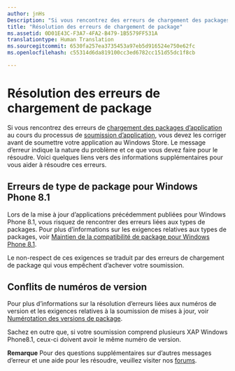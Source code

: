 ```yaml
---
author: jnHs
Description: "Si vous rencontrez des erreurs de chargement des packages d’application au cours du processus de soumission d’application, vous devez les corriger avant de soumettre votre application au Windows Store."
title: "Résolution des erreurs de chargement de package"
ms.assetid: 0D01E43C-F3A7-4FA2-B479-1B5579FF531A
translationtype: Human Translation
ms.sourcegitcommit: 6530fa257ea3735453a97eb5d916524e750e62fc
ms.openlocfilehash: c55314d6da819100cc3ed6782cc151d55dc1f8cb

---
```


# Résolution des erreurs de chargement de package


Si vous rencontrez des erreurs de [chargement des packages d’application](upload-app-packages.md) au cours du processus de [soumission d’application](app-submissions.md), vous devez les corriger avant de soumettre votre application au Windows Store. Le message d’erreur indique la nature du problème et ce que vous devez faire pour le résoudre. Voici quelques liens vers des informations supplémentaires pour vous aider à résoudre ces erreurs.

## Erreurs de type de package pour Windows Phone 8.1


Lors de la mise à jour d’applications précédemment publiées pour Windows Phone 8.1, vous risquez de rencontrer des erreurs liées aux types de packages. Pour plus d’informations sur les exigences relatives aux types de packages, voir [Maintien de la compatibilité de package pour Windows Phone 8.1](guidance-for-app-package-management.md#maintaining-package-compatibility-for-windows-phone-8-1).

Le non-respect de ces exigences se traduit par des erreurs de chargement de package qui vous empêchent d’achever votre soumission.

## Conflits de numéros de version


Pour plus d’informations sur la résolution d’erreurs liées aux numéros de version et les exigences relatives à la soumission de mises à jour, voir [Numérotation des versions de package](package-version-numbering.md).

Sachez en outre que, si votre soumission comprend plusieurs XAP Windows Phone8.1, ceux-ci doivent avoir le même numéro de version.

**Remarque** Pour des questions supplémentaires sur d’autres messages d’erreur et une aide pour les résoudre, veuillez visiter nos [forums](http://go.microsoft.com/fwlink/p/?LinkId=224196).

 

 

 







<!--HONumber=Aug16_HO3-->


